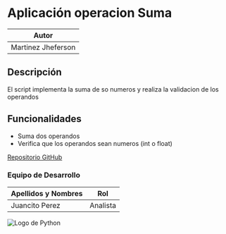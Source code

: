 # Aplicación operacion Suma

| Autor |
|-------|
|Martinez Jheferson|

## Descripción
El script implementa la suma de so numeros y realiza la validacion de los operandos 
## Funcionalidades
- Suma dos operandos
- Verifica que los operandos sean numeros (int o float)

[Repositorio GitHub](https://github.com/MartinezJhef/operacion_suma.git)


### Equipo de Desarrollo
| Apellidos y Nombres | Rol |
|----------------------|-----|
|Juancito Perez|Analista|

![Logo de Python](https://github.com/user-attachments/assets/9e10c4d2-b34a-485a-b1f5-e7c659727beb)

